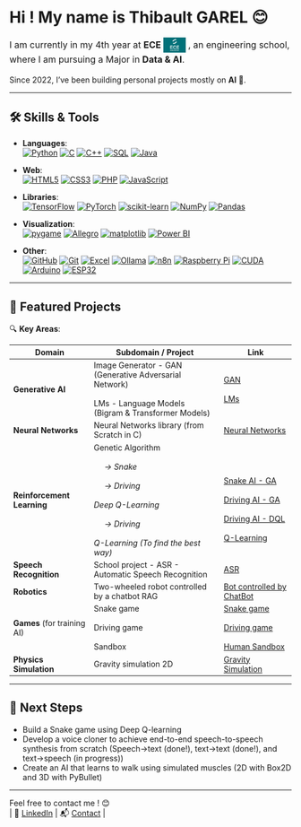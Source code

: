 # Hi ! My name is Thibault GAREL 😊 

<p style="font-size: 16px; line-height: 1.5;">
  I am currently in my 4th year at 
  <span style="display: inline-flex; align-items: center;">
    <strong>ECE</strong>
    <img src="Images/logo_ece.png" alt="ECE" width="40" style="margin-left: 4px;"/>
  </span>
  , an engineering school, where I am pursuing a Major in <strong>Data & AI</strong>.
</p>


Since 2022, I’ve been building personal projects mostly on **AI** 🤖. 


---
## 🛠️ Skills & Tools

- **Languages**:  
<a href="https://www.python.org/" target="_blank"><img src="https://cdn.simpleicons.org/python/3776AB" width="50" alt="Python"/></a> <a href="https://isocpp.org/" target="_blank"><img src="https://cdn.simpleicons.org/c/00599C" width="50" alt="C"/></a> <a href="https://isocpp.org/" target="_blank"><img src="https://cdn.simpleicons.org/cplusplus/00599C" width="50" alt="C++"/></a> <a href="https://www.mysql.com/" target="_blank"><img src="https://cdn.simpleicons.org/mysql/4479A1" width="50" alt="SQL"/></a> <a href="https://www.java.com/" target="_blank"><img src="https://upload.wikimedia.org/wikipedia/en/3/30/Java_programming_language_logo.svg" alt="Java" width="30"/></a>

- **Web**:  
<a href="https://developer.mozilla.org/en-US/docs/Web/HTML" target="_blank"><img src="https://cdn.simpleicons.org/html5/E34F26" width="50" alt="HTML5"/></a> <a href="https://developer.mozilla.org/en-US/docs/Web/CSS" target="_blank"><img src="https://upload.wikimedia.org/wikipedia/commons/6/62/CSS3_logo.svg" alt="CSS3" width="50"/></a> <a href="https://www.php.net/" target="_blank"><img src="https://cdn.simpleicons.org/php/777BB4" width="50" alt="PHP"/></a> <a href="https://developer.mozilla.org/en-US/docs/Web/JavaScript" target="_blank"><img src="https://cdn.simpleicons.org/javascript/F7DF1E" width="50" alt="JavaScript"/></a>

- **Libraries**:  
<a href="https://www.tensorflow.org/" target="_blank"><img src="https://cdn.simpleicons.org/tensorflow/FF6F00" width="50" alt="TensorFlow"/></a> <a href="https://pytorch.org/" target="_blank"><img src="https://cdn.simpleicons.org/pytorch/EE4C2C" width="50" alt="PyTorch"/></a> <a href="https://scikit-learn.org/" target="_blank"><img src="https://commons.wikimedia.org/wiki/Special:FilePath/Scikit_learn_logo_small.svg" alt="scikit-learn" width="50"/></a> <a href="https://numpy.org/" target="_blank"><img src="https://cdn.simpleicons.org/numpy/013243" width="50" alt="NumPy"/></a> <a href="https://pandas.pydata.org/" target="_blank"><img src="https://cdn.simpleicons.org/pandas/150458" width="50" alt="Pandas"/></a>

- **Visualization**:  
<a href="https://www.pygame.org/" target="_blank"><img src="https://commons.wikimedia.org/wiki/Special:FilePath/Pygame_logo.svg" alt="pygame" width="80"/></a> <a href="https://liballeg.org/" target="_blank"><img src="https://commons.wikimedia.org/wiki/Special:FilePath/Allegro-logo.svg" alt="Allegro" width="80"/></a> <a href="https://matplotlib.org/" target="_blank"><img src="https://commons.wikimedia.org/wiki/Special:FilePath/Matplotlib_icon.svg" alt="matplotlib" width="50"/></a> <a href="https://powerbi.microsoft.com/" target="_blank"><img src="https://commons.wikimedia.org/wiki/Special:FilePath/New_Power_BI_Logo.svg" alt="Power BI" width="50"/></a>

- **Other**:  
<a href="https://github.com/" target="_blank"><img src="https://cdn.simpleicons.org/github/181717" width="50" alt="GitHub"/></a> <a href="https://git-scm.com/" target="_blank"><img src="https://cdn.simpleicons.org/git/F05032" width="50" alt="Git"/></a> <a href="https://www.microsoft.com/en-us/microsoft-365/excel" target="_blank"><img src="https://commons.wikimedia.org/wiki/Special:FilePath/Microsoft_Office_Excel_%282019%E2%80%93present%29.svg" alt="Excel" width="50"/></a> <a href="https://ollama.com/" target="_blank"><img src="https://raw.githubusercontent.com/jmorganca/ollama/a0a829bf7a29b532f4bebe00e7cb1304ff9f0190/app/src/ollama.svg" alt="Ollama" width="50"/></a> <a href="https://n8n.io/" target="_blank"><img src="https://cdn.simpleicons.org/n8n/EA4C89" width="50" alt="n8n"/></a> <a href="https://www.raspberrypi.com/" target="_blank"><img src="https://cdn.simpleicons.org/raspberrypi/C51A4A" width="50" alt="Raspberry Pi"/></a> <a href="https://developer.nvidia.com/cuda-zone" target="_blank"><img src="https://cdn.simpleicons.org/nvidia/76B900" width="50" alt="CUDA"/></a> <a href="https://www.arduino.cc/" target="_blank"><img src="https://cdn.simpleicons.org/arduino/00979D" width="50" alt="Arduino"/></a> <a href="https://www.espressif.com/en/products/socs/esp32" target="_blank"><img src="https://cdn.simpleicons.org/espressif/000000" width="50" alt="ESP32"/></a>


---

## 🌟 Featured Projects

🔍 **Key Areas**:

| Domain                      | Subdomain / Project                                                                                                                                                                                                              | Link                                                                                                                                                                                                                                                             |
|-----------------------------|----------------------------------------------------------------------------------------------------------------------------------------------------------------------------------------------------------------------------------|------------------------------------------------------------------------------------------------------------------------------------------------------------------------------------------------------------------------------------------------------------------|
| **Generative AI**           | Image Generator - GAN (Generative Adversarial Network) <br><br> LMs - Language Models (Bigram & Transformer Models)                                                                                                              | [GAN](https://github.com/Thb1t/Image_generator_GAN) <br><br> [LMs](https://github.com/Thb1t/Language_Models)                                                                                                                                                     |
| **Neural Networks**         | Neural Networks library (from Scratch in C)                                                                                                                                                                                      | [Neural Networks](https://github.com/Thb1t/Neural_Network_from_Scratch)                                                                                                                                                                                          |
| **Reinforcement Learning**  | Genetic Algorithm <br><br> &nbsp;&nbsp;&nbsp;&nbsp;<i> → Snake <br><br> &nbsp;&nbsp;&nbsp;&nbsp;<i> → Driving <br><br> Deep Q-Learning <br><br> &nbsp;&nbsp;&nbsp;&nbsp;<i> → Driving <br><br> Q-Learning (To find the best way) | <br><br> [Snake AI - GA](https://github.com/Thb1t/AI_snake_genetic_version) <br><br> [Driving AI - GA](https://github.com/Thb1t/AI_driving_genetic_version) <br><br> [Driving AI - DQL](https://github.com/Thb1t/AI_driving_DQN_version) <br><br> [Q-Learning]() |
| **Speech Recognition**      | School project - ASR - Automatic Speech Recognition                                                                                                                                                                              | [ASR]()                                                                                                                                                                                                                                                          |
| **Robotics**                | Two-wheeled robot controlled by a chatbot RAG                                                                                                                                                                                    | [Bot controlled by ChatBot]()                                                                                                                                                                                                                                    |
| **Games** (for training AI) | Snake game <br><br> Driving game <br><br> Sandbox                                                                                                                                                                                | [Snake game]() <br><br> [Driving game]() <br><br> [Human Sandbox]()                                                                                                                                                                                              |
| **Physics Simulation**      | Gravity simulation 2D                                                                                                                                                                                                            | [Gravity Simulation]()                                                                                                                                                                                                                                           |


---

## 🚀 Next Steps
- Build a Snake game using Deep Q-learning
- Develop a voice cloner to achieve end-to-end speech-to-speech synthesis from scratch (Speech→text (done!), text→text (done!), and text→speech (in progress)) <!-- Add links to projects -->
- Create an AI that learns to walk using simulated muscles (2D with Box2D and 3D with PyBullet)

---

Feel free to contact me ! 😊  
| 💼 [LinkedIn](https://www.linkedin.com/in/thibaultgarel/) | 📬 [Contact](mailto:thibault.garel@edu.ece.fr) |
 

